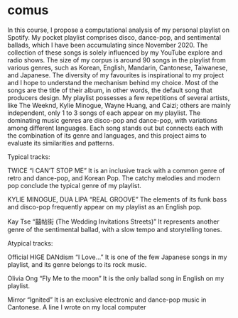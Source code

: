 # comus

In this course, I propose a computational analysis of my personal playlist on Spotify. My pocket playlist comprises disco, dance-pop, and sentimental ballads, which I have been accumulating since November 2020. The collection of these songs is solely influenced by my YouTube explore and radio shows. The size of my corpus is around 90 songs in the playlist from various genres, such as Korean, English, Mandarin, Cantonese, Taiwanese, and Japanese. The diversity of my favourites is inspirational to my project and I hope to understand the mechanism behind my choice.
Most of the songs are the title of their album, in other words, the default song that producers design. My playlist possesses a few repetitions of several artists, like The Weeknd, Kylie Minogue, Wayne Huang, and Caizi; others are mainly independent, only 1 to 3 songs of each appear on my playlist. The dominating music genres are disco-pop and dance-pop, with variations among different languages. Each song stands out but connects each with the combination of its genre and languages, and this project aims to evaluate its similarities and patterns.

Typical tracks:

TWICE “I CAN’T STOP ME”
It is an inclusive track with a common genre of retro and dance-pop, and Korean Pop. The catchy melodies and modern pop conclude the typical genre of my playlist.

KYLIE MINOGUE, DUA LIPA “REAL GROOVE”
The elements of its funk bass and disco-pop frequently appear on my playlist as an English pop. 

Kay Tse “囍帖街 (The Wedding Invitations Streets)”
It represents another genre of the sentimental ballad, with a slow tempo and storytelling tones. 


Atypical tracks:

Official HIGE DANdism “I Love…”
It is one of the few Japanese songs in my playlist, and its genre belongs to its rock music.

Olivia Ong “Fly Me to the moon”
It is the only ballad song in English on my playlist.

Mirror “Ignited”
It is an exclusive electronic and dance-pop music in Cantonese.
A line I wrote on my local computer  
